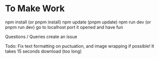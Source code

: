 # To Make Work
npm install (or pnpm install)
npm update (pnpm update)
npm run dev (or pnpm run dev)
go to localhost port it opened and have fun

Questions / Queries create an issue

Todo: Fix text formatting on puctuation, and image wrapping if possible! 
It takes 15 seconds download (too long)

